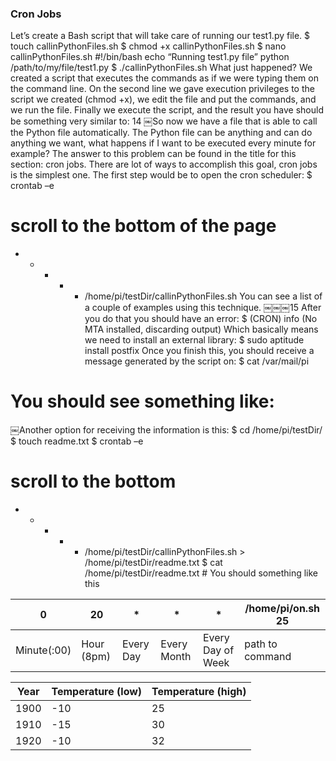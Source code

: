 ### Cron Jobs

Let’s create a Bash script that will take care of running our test1.py file.
$ touch callinPythonFiles.sh
$ chmod +x callinPythonFiles.sh $ nano callinPythonFiles.sh
#!/bin/bash
echo “Running test1.py file” python /path/to/my/file/test1.py
$ ./callinPythonFiles.sh
What just happened? We created a script that executes the commands as if we were typing them on the command line. On the second line we gave execution privileges to the script we created (chmod +x), we edit the file and put the commands, and we run the file. Finally we execute the script, and the result you have should be something very similar to:
14
￼So now we have a file that is able to call the Python file automatically. The Python file can be anything and can do anything we want, what happens if I want to be executed every minute for example? The answer to this problem can be found in the title for this section: cron jobs. There are lot of ways to accomplish this goal, cron jobs is the simplest one.
The first step would be to open the cron scheduler:
$ crontab –e
# scroll to the bottom of the page
* * * * * /home/pi/testDir/callinPythonFiles.sh
You can see a list of a couple of examples using this technique.
￼￼￼15
After you do that you should have an error:
$ (CRON) info (No MTA installed, discarding output)
Which basically means we need to install an external library:
$ sudo aptitude install postfix
Once you finish this, you should receive a message generated by the script on:
$ cat /var/mail/pi
# You should see something like:
￼Another option for receiving the information is this:
$ cd /home/pi/testDir/ $ touch readme.txt
$ crontab –e
# scroll to the bottom
* * * * * /home/pi/testDir/callinPythonFiles.sh > /home/pi/testDir/readme.txt
$ cat /home/pi/testDir/readme.txt # You should something like this


| 0           | 20         | *         | *           | *                 | /home/pi/on.sh 25 |
| ----------- | ---------- | --------- | ----------- | ----------------- | ----------------- | 
| Minute(:00) | Hour (8pm) | Every Day | Every Month | Every Day of Week | path to command   |

| Year | Temperature (low) | Temperature (high) |  
| ---- | ----------------- | -------------------|  
| 1900 |               -10 |                 25 |  
| 1910 |               -15 |                 30 |  
| 1920 |               -10 |                 32 |  
